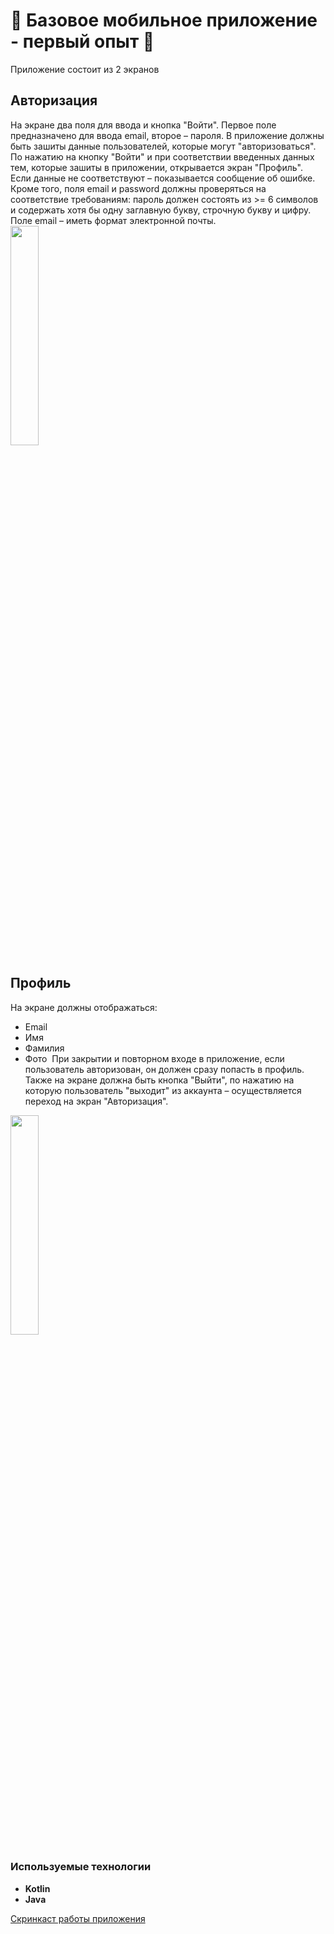 # 📱 Базовое мобильное приложение - первый опыт 📱
Приложение состоит из 2 экранов
## Авторизация
На экране два поля для ввода и кнопка "Войти". Первое поле предназначено для ввода email, второе – пароля. В приложение должны быть зашиты данные пользователей, которые могут "авторизоваться". По нажатию на кнопку "Войти" и при соответствии введенных данных тем, которые зашиты в приложении, открывается экран "Профиль". Если данные не соответствуют – показывается сообщение об ошибке. 
Кроме того, поля email и password должны проверяться на соответствие требованиям: пароль должен состоять из >= 6 символов и содержать хотя бы одну заглавную букву, строчную букву и цифру. Поле email – иметь формат электронной почты.  
<img src="https://drive.google.com/uc?export=view&id=16QoBtV2U2944hcRsL-rYRCswpC0sVgMN" width="30%">


## Профиль
На экране должны отображаться: 
- Email
- Имя
- Фамилия
- Фото 
При закрытии и повторном входе в приложение, если пользователь авторизован, он должен сразу попасть в профиль. Также на экране должна быть кнопка "Выйти", по нажатию на которую пользователь "выходит" из аккаунта – осуществляется переход на экран "Авторизация".  
<img src="https://drive.google.com/uc?export=view&id=1Ne_DXwaA88QK_YJuO89fdDeaGW4BnCgS" width="30%">

### Используемые технологии
- **Kotlin**
- **Java**

[Скринкаст работы приложения](https://drive.google.com/uc?export=view&id=15as-3bOhrRwz0NP7bdsqTF0WaikHAuQ3)
